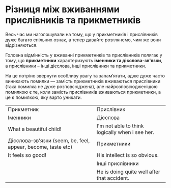 # Рiзниця мiж вживаннями прислiвникiв та прикметникiв

<p>Весь час ми наголошували на тому, що у прикметників і прислівників дуже багато спільних ознак, а тепер давайте розглянемо, чим же вони відрізняються.</p>

<p>Головна відмінність у вживанні прикметників та прислівників полягає у тому, що <b>прикметники</b> характеризують <b>іменники та дієслова-зв'язки</b>, а прислівники – інші дієслова, інші прислівники та прикметники.</p>

<p>На це потріно звернути особливу увагу та запам’ятати, адже дуже часто виникають помилки — замість прикметників вживаються прислівники (така помилка не дуже розповсюджена), але найрозповсюдженішою помилкою є те, коли замість прислівників вживаються прикметники, а це є помилкою, яку варто уникати.</p>

<table>
<tr>
<td>Прикметник</td>
<td>Прислівник</td>
</tr>
<tr>
<td>Іменники</td>
<td>Дієслова</td>
</tr>
<tr>
<td>What a beautiful child!</td>
<td>I'm not able to think logically when i see her.</td>
</tr>
<tr>
<td>Дієслова–зв'язки (seem, be, feel, appear, become, taste etc) </td>
<td>Прикметники</td>
</tr>
<tr>
<td>It feels so good!</td>
<td>His intellect is so obvious.</td>
</tr>
<tr>
<td></td>
<td>Інші прислівники</td>
</tr>
<tr>
<td></td>
<td>He is doing quite well after that accident.</td>
</tr>
</table>